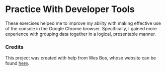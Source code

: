 # Practice With Developer Tools

These exercises helped me to improve my ability with making effective use of the console in the Google Chrome browser. Specifically, I gained more experience with grouping data together in a logical, presentable manner.

### Credits

This project was created with help from Wes Bos, whose website can be found [here](https://wesbos.com/).